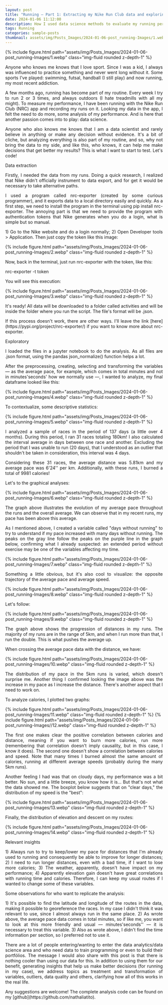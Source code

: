 ```yaml
---
layout: post
title: "Running — Part 1: Extracting my Nike Run Club data and exploring in python to evaluate my performance"
date: 2024-01-06 11:12:00
description: How I used data science methods to evaluate my running performance
tags: Running
categories: sample-posts
thumbnail: assets/img/Posts_Images/2024-01-06-post_running-Images/1.webp
---
```


{% include figure.html path="assets/img/Posts_Images/2024-01-06-post_running-Images/1.webp" class="img-fluid rounded z-depth-1" %}

<p align="justify">
Anyone who knows me knows that I love sport. Since I was a kid, I always was influenced to practice something and never went long without it. Some sports I've played: swimming, futsal, handball (I still play) and now running, my most recent addiction.
</p>

<p align="justify">
A few months ago, running has become part of my routine. Every week I try to run 2 or 3 times, and always outdoors (I hate treadmills with all my might). To measure my performance, I have been running with the Nike Run Club (NRC) app and recording my runs on it. Looking my data in the app, I felt the need to do more, some analysis of my performance. And is here that another passion comes into to play: data science.
</p>

<p align="justify">
Anyone who also knows me knows that I am a data scientist and rarely believe in anything or make any decision without evidence. It's a bit of cliche, but analyzing everything is also part of my routine, and so, why not bring the data to my side, and like this, who knows, it can help me make decisions that get better my results? This is what I want to start to test. Let's code!
</p>

Data extraction

<p align="justify">
Firstly, I needed the data from my runs. Doing a quick research, I realized that Nike didn't officially instrument to data export, and for get it would be necessary to take alternative paths.
</p>

<p align="justify">
I used a program called nrc-exporter (created by some curious programmer), and it exports data to a local directory easily and quickly. As a first step, we need to install the program in the terminal using pip install nrc-exporter. The annoying part is that we need to provide the program with authentication tokens that Nike generates when you do a login, what is simple but so manual.
</p>

<p align="justify">
1) Go to the Nike website and do a login normally; 
2) Open Developer tools > Application. Then just copy the token like this image:
</p>

{% include figure.html path="assets/img/Posts_Images/2024-01-06-post_running-Images/2.webp" class="img-fluid rounded z-depth-1" %}

<p align="justify">
Now, back in the terminal, just run nrc-exporter with the token, like this:  

</p>
nrc-exporter -t token

You will see this execution:  

{% include figure.html path="assets/img/Posts_Images/2024-01-06-post_running-Images/3.webp" class="img-fluid rounded z-depth-1" %}

<p align="justify">
It's ready! All data will be downloaded to a folder called activities and will be inside the folder where you run the script. The file's format will be .json.
</p>

<p align="justify">
If this process doesn't work, there are other ways. I'll leave the link [here](https://pypi.org/project/nrc-exporter/) if you want to know more about nrc-exporter.
</p>

Exploratory
<p align="justify">
I loaded the files in a jupyter notebook to do the analysis. As all files are .json format, using the pandas json_normalize() function helps a lot.
</p>

<p align="justify">
After the preprocessing, creating, selecting and transforming the variables — as the average pace, for example, which comes in total minutes and not in minutes'seconds' how we normally use —, I wanted to analyze, my final dataframe looked like this:
</p>

{% include figure.html path="assets/img/Posts_Images/2024-01-06-post_running-Images/4.webp" class="img-fluid rounded z-depth-1" %}

To contextualize, some descriptive statistics:

{% include figure.html path="assets/img/Posts_Images/2024-01-06-post_running-Images/5.webp" class="img-fluid rounded z-depth-1" %}

<p align="justify">
I analyzed a sample of races in the period of 137 days (a little over 4 months). During this period, I ran 31 races totaling 180km! I also calculated the interval average in days between one race and another. Excluding the period that I was unable to run (20 days), that I understood as an outlier that shouldn't be taken in consideration, this interval was 4 days.
</p>

<p align="justify">
Considering these 31 races, the average distance was 5.81km and my average pace was 6'24'' per km. Additionally, with these runs, I burned a total of 9981 calories!
</p>

Let's to the graphical analyses:

{% include figure.html path="assets/img/Posts_Images/2024-01-06-post_running-Images/6.webp" class="img-fluid rounded z-depth-1" %}

<p align="justify">
The graph above illustrates the evolution of my average pace throughout the runs and the overall average. We can observe that in my recent runs, my pace has been above this average.
</p>

<p align="justify">
As I mentioned above, I created a variable called "days without running" to try to understand if my pace increased with many days without running. The peaks on the gray line follow the peaks on the purple line in the graph below, confirming what I already suspected: an extended period without exercise may be one of the variables affecting my time.
</p>

{% include figure.html path="assets/img/Posts_Images/2024-01-06-post_running-Images/7.webp" class="img-fluid rounded z-depth-1" %}

<p align="justify">
Something a little obvious, but it's also cool to visualize: the opposite trajectory of the average pace and average speed.
</p>

{% include figure.html path="assets/img/Posts_Images/2024-01-06-post_running-Images/8.webp" class="img-fluid rounded z-depth-1" %}

Let's follow:  

{% include figure.html path="assets/img/Posts_Images/2024-01-06-post_running-Images/9.webp" class="img-fluid rounded z-depth-1" %}

<p align="justify">
The graph above shows the progression of distances in my runs. The majority of my runs are in the range of 5km, and when I run more than that, I run the double. This is what pushes the average up.
</p>

When crossing the average pace data with the distance, we have:

{% include figure.html path="assets/img/Posts_Images/2024-01-06-post_running-Images/10.webp" class="img-fluid rounded z-depth-1" %}

<p align="justify">
The distribution of my pace in the 5km runs is varied, which doesn't surprise me. Another thing I confirmed looking the image above was the increase in my pace as I increase the distance. There's another aspect that I need to work on.
</p>

To analyze calories, I plotted two graphs:

{% include figure.html path="assets/img/Posts_Images/2024-01-06-post_running-Images/11.webp" class="img-fluid rounded z-depth-1" %}
{% include figure.html path="assets/img/Posts_Images/2024-01-06-post_running-Images//12.webp" class="img-fluid rounded z-depth-1" %}

<p align="justify">
The first one makes clear the positive correlation between calories and distance, meaning if you want to burn more calories, run more (remembering that correlation doesn't imply causality, but in this case, I know it does). The second one doesn't show a correlation between calories and speed. Note that many times I burned almost the same amount of calories, running at different average speeds (probably during the many 5km runs).
</p>

<p align="justify">
Another feeling I had was that on cloudy days, my performance was a bit better. No sun, and a little breeze, you know how it is... But that's not what the data showed me. The boxplot below suggests that on "clear days," the distribution of my speed is the "best":
</p>

{% include figure.html path="assets/img/Posts_Images/2024-01-06-post_running-Images/13.webp" class="img-fluid rounded z-depth-1" %}

Finally, the distribution of elevation and descent on my routes:

{% include figure.html path="assets/img/Posts_Images/2024-01-06-post_running-Images/14.webp" class="img-fluid rounded z-depth-1" %}

Relevant insights

<p align="justify">
1) Always run to try to keep/lower my pace for distances that I'm already used to running and consequently be able to improve for longer distances;
2) I need to run longer distances, even with a bad time, if I want to lose more calories;
3) The weather, apparently, doesn't have impact on my performance;
4) Apparently elevation gain doesn't have great correlations with running time and calories. Therefore, I can keep my usual routes if I wanted to change some of these variables.
</p>

Some observations for who want to replicate the analysis:
<p align="justify">
1) It's possible to find the latitude and longitude of the routes in the data, making it possible to georeference the races. In my case I didn't think it was relevant to use, since I almost always run in the same place.  
2) As wrote above, the average pace data comes in total minutes, so if like me, you want to look at this more friendly and usual — minutes'seconds'' — it is necessary to treat this variable.  
3) Also as wrote above, I didn't find the time information per section, so I preferred not to use it.
</p>

<p align="justify">
There are a lot of people entering/wanting to enter the data analytics/data science area and who need data to train programming or even to build their portfólios. The message I would also share with this post is that there is nothing cooler than using our data for this. In addition to using them for our benefit, generating insights that help us make better decisions (for running in my case), we address topics as treatment and transformation of variables, outliers, data quality and others, clarifying how all of this works in the real life.
</p>

<p align="justify">
Any suggestions are welcome! The complete analysis code can be found on my [github](https://github.com/nathaliatito).
</p>